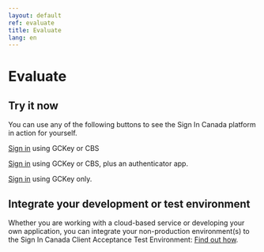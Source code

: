 ```yaml
---
layout: default
ref: evaluate
title: Evaluate
lang: en
---
```

# Evaluate

## Try it now

You can use any of the following buttons to see the Sign In Canada platform in
action for yourself.

<a class="btn btn-primary" target="_blank" href="https://te-auth.id.tbs-sct.gc.ca/oxauth/restv1/authorize?client_id=c9b2ddd5-46fa-47c8-a956-de6a389d0ad7&scope=openid&response_type=code&ui_locales=en-CA&prompt=login&redirect_uri=https://www.canada.ca/en.html">Sign in</a> using GCKey or CBS

<a class="btn btn-primary" target="_blank" href="https://te-auth.id.tbs-sct.gc.ca/oxauth/restv1/authorize?client_id=c9b2ddd5-46fa-47c8-a956-de6a389d0ad7&scope=openid&response_type=code&acr_values=mfa&ui_locales=en-CA&prompt=login&redirect_uri=https://www.canada.ca/en.html">Sign in</a> using GCKey or CBS, plus an authenticator app.

<a class="btn btn-primary" target="_blank" href="https://te-auth.id.tbs-sct.gc.ca/oxauth/restv1/authorize?client_id=c9b2ddd5-46fa-47c8-a956-de6a389d0ad7&scope=openid&response_type=code&acr_values=gckey&ui_locales=en-CA&prompt=login&redirect_uri=https://www.canada.ca/en.html">Sign in</a> using GCKey only.

## Integrate your development or test environment

Whether you are working with a cloud-based service or developing your own
application, you can integrate your non-production environment(s) to the Sign In
Canada Client Acceptance Test Environment: [Find out how](../discover/cate.html).
